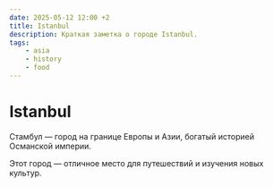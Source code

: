 ```yaml
---
date: 2025-05-12 12:00 +2
title: Istanbul
description: Краткая заметка о городе Istanbul.
tags:
    - asia
    - history
    - food
---
```

# Istanbul

Стамбул — город на границе Европы и Азии, богатый историей Османской империи.

Этот город — отличное место для путешествий и изучения новых культур.